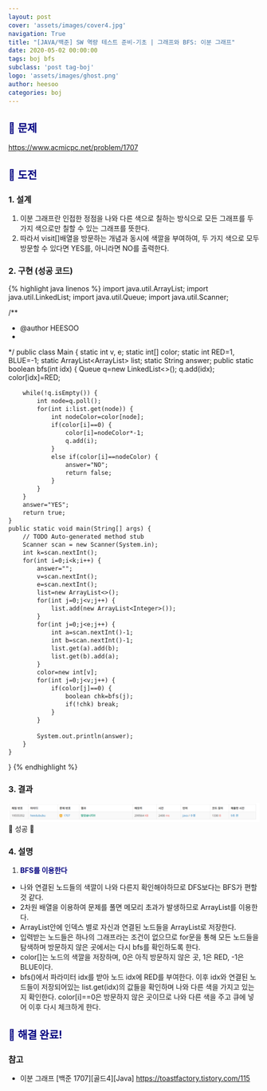 ```yaml
---
layout: post
cover: 'assets/images/cover4.jpg'
navigation: True
title: "[JAVA/백준] SW 역량 테스트 준비-기초 | 그래프와 BFS: 이분 그래프"
date: 2020-05-02 00:00:00
tags: boj bfs
subclass: 'post tag-boj'
logo: 'assets/images/ghost.png'
author: heesoo
categories: boj
---
```

## <span style="color:navy">👀 문제</span>
<https://www.acmicpc.net/problem/1707>

## <span style="color:navy">👊 도전</span>

### 1. 설계
1. 이분 그래프란 인접한 정점을 나와 다른 색으로 칠하는 방식으로 모든 그래프를 두 가지 색으로만 칠할 수 있는 그래프를 뜻한다.
2. 따라서 visit[]배열을 방문하는 개념과 동시에 색깔을 부여하여, 두 가지 색으로 모두 방문할 수 있다면 YES를, 아니라면 NO를 출력한다.

### 2. 구현 (성공 코드)
{% highlight java linenos %}
import java.util.ArrayList;
import java.util.LinkedList;
import java.util.Queue;
import java.util.Scanner;

/**
 * @author HEESOO
 *
 */
public class Main {
	static int v, e;
	static int[] color;
	static int RED=1, BLUE=-1;
	static ArrayList<ArrayList<Integer>> list;
	static String answer;
	public static boolean bfs(int idx) {
		Queue<Integer> q=new LinkedList<>();
		q.add(idx);
		color[idx]=RED;
		
		while(!q.isEmpty()) {
			int node=q.poll();
			for(int i:list.get(node)) {
				int nodeColor=color[node];
				if(color[i]==0) {
					color[i]=nodeColor*-1;
					q.add(i);
				}
				else if(color[i]==nodeColor) {
					answer="NO";
					return false;
				}
			}
		}
		answer="YES";
		return true;
	}
	public static void main(String[] args) {
		// TODO Auto-generated method stub
		Scanner scan = new Scanner(System.in);
		int k=scan.nextInt();
		for(int i=0;i<k;i++) {
			answer="";
			v=scan.nextInt();
			e=scan.nextInt();
			list=new ArrayList<>();
			for(int j=0;j<v;j++) {
				list.add(new ArrayList<Integer>());
			}
			for(int j=0;j<e;j++) {
				int a=scan.nextInt()-1;
				int b=scan.nextInt()-1;
				list.get(a).add(b);
				list.get(b).add(a);
			}
			color=new int[v];
			for(int j=0;j<v;j++) {
				if(color[j]==0) {
					boolean chk=bfs(j);
					if(!chk) break;
				}
			}
			
			System.out.println(answer);
		}
	}
}
{% endhighlight %}

### 3. 결과
![실행결과](./assets/images/200502_2.PNG)
🤟 성공 🤟  

### 4. 설명
1. **<span style="color:navy">BFS를 이용한다</span>**
- 나와 연결된 노드들의 색깔이 나와 다른지 확인해야하므로 DFS보다는 BFS가 편할 것 같다.
- 2차원 배열을 이용하여 문제를 풀면 메모리 초과가 발생하므로 ArrayList를 이용한다.
- ArrayList안에 인덱스 별로 자신과 연결된 노드들을 ArrayList로 저장한다.
- 입력받는 노드들은 하나의 그래프라는 조건이 없으므로 for문을 통해 모든 노드들을 탐색하며 방문하지 않은 곳에서는 다시 bfs를 확인하도록 한다.
- color[]는 노드의 색깔을 저장하며, 0은 아직 방문하지 않은 곳, 1은 RED, -1은 BLUE이다.
- bfs()에서 파라미터 idx를 받아 노드 idx에 RED를 부여한다. 이후 idx와 연결된 노드들이 저장되어있는 list.get(idx)의 값들을 확인하며 나와 다른 색을 가지고 있는지 확인한다. color[i]==0은 방문하지 않은 곳이므로 나와 다른 색을 주고 큐에 넣어 이후 다시 체크하게 한다.

## <span style="color:navy">👏 해결 완료!</span>

### 참고
- 이분 그래프 [백준 1707][골드4][Java] <https://toastfactory.tistory.com/115>
